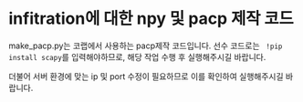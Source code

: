 # infitration에 대한 npy 및 pacp 제작 코드
make_pacp.py는 코랩에서 사용하는 pacp제작 코드입니다. 선수 코드로는 
`` !pip install scapy``를 입력해야하므로, 해당 작업 수행 후 실행해주시길 바랍니다.

더불어 서버 환경에 맞는 ip 및 port 수정이 필요하므로 이를 확인하여 실행해주시길 바랍니다.
